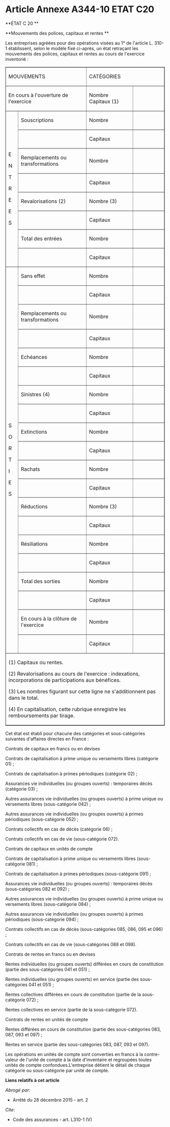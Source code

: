 # Article Annexe A344-10 ETAT C20

**ÉTAT C 20 **

**Mouvements des polices, capitaux et rentes **

Les entreprises agréées pour des opérations visées au 1° de l'article L. 310-1 établissent, selon le modèle fixé ci-après, un
état retraçant les mouvements des polices, capitaux et rentes au cours de l'exercice inventorié : 

<table align="center" border="1" cellpadding="0" cellspacing="0">
  <tbody>
    <tr>
      <td colspan="2" width="281">

MOUVEMENTS 

</td>
      <td colspan="2" width="300">

CATÉGORIES 

</td>
    </tr>
    <tr>
      <td colspan="2" width="281">

En cours à l'ouverture de l'exercice 

</td>
      <td width="168">

Nombre Capitaux (1) 

</td>
      <td width="132">

</td>
    </tr>
    <tr>
      <td rowspan="8" width="29">

E 

N 

T 

R 

E 

E 

S 

</td>
      <td width="252">

Souscriptions 

</td>
      <td width="168">

Nombre 

</td>
      <td width="132">
    </td></tr>
    <tr>
      <td width="252">
      </td><td width="168">

Capitaux 

</td>
      <td width="132">
    </td></tr>
    <tr>
      <td width="252">

Remplacements ou transformations 

</td>
      <td width="168">

Nombre 

</td>
      <td width="132">
    </td></tr>
    <tr>
      <td width="252">
      </td><td width="168">

Capitaux 

</td>
      <td width="132">
    </td></tr>
    <tr>
      <td width="252">

Revalorisations (2) 

</td>
      <td width="168">

Nombre (3) 

</td>
      <td width="132">
    </td></tr>
    <tr>
      <td width="252">
      </td><td width="168">

Capitaux 

</td>
      <td width="132">
    </td></tr>
    <tr>
      <td width="252">

Total des entrées 

</td>
      <td width="168">

Nombre 

</td>
      <td width="132">
    </td></tr>
    <tr>
      <td width="252">
      </td><td width="168">

Capitaux 

</td>
      <td width="132">
    </td></tr>
    <tr>
      <td rowspan="20" width="29">

S 

O 

R 

T 

I 

E 

S 

</td>
      <td width="252">

Sans effet 

</td>
      <td width="168">

Nombre 

</td>
      <td width="132">
    </td></tr>
    <tr>
      <td width="252">
      </td><td width="168">

Capitaux 

</td>
      <td width="132">
    </td></tr>
    <tr>
      <td width="252">

Remplacements ou transformations 

</td>
      <td width="168">

Nombre 

</td>
      <td width="132">
    </td></tr>
    <tr>
      <td width="252">
      </td><td width="168">

Capitaux 

</td>
      <td width="132">
    </td></tr>
    <tr>
      <td width="252">

Echéances 

</td>
      <td width="168">

Nombre 

</td>
      <td width="132">
    </td></tr>
    <tr>
      <td width="252">
      </td><td width="168">

Capitaux 

</td>
      <td width="132">
    </td></tr>
    <tr>
      <td width="252">

Sinistres (4) 

</td>
      <td width="168">

Nombre 

</td>
      <td width="132">
    </td></tr>
    <tr>
      <td width="252">
      </td><td width="168">

Capitaux 

</td>
      <td width="132">
    </td></tr>
    <tr>
      <td width="252">

Extinctions 

</td>
      <td width="168">

Nombre 

</td>
      <td width="132">
    </td></tr>
    <tr>
      <td width="252">
      </td><td width="168">

Capitaux 

</td>
      <td width="132">
    </td></tr>
    <tr>
      <td width="252">

Rachats 

</td>
      <td width="168">

Nombre 

</td>
      <td width="132">
    </td></tr>
    <tr>
      <td width="252">
      </td><td width="168">

Capitaux 

</td>
      <td width="132">
    </td></tr>
    <tr>
      <td width="252">

Réductions 

</td>
      <td width="168">

Nombre (3) 

</td>
      <td width="132">
    </td></tr>
    <tr>
      <td width="252">
      </td><td width="168">

Capitaux 

</td>
      <td width="132">
    </td></tr>
    <tr>
      <td width="252">

Résiliations 

</td>
      <td width="168">

Nombre 

</td>
      <td width="132">
    </td></tr>
    <tr>
      <td width="252">
      </td><td width="168">

Capitaux 

</td>
      <td width="132">
    </td></tr>
    <tr>
      <td width="252">

Total des sorties 

</td>
      <td width="168">

Nombre 

</td>
      <td width="132">
    </td></tr>
    <tr>
      <td width="252">
      </td><td width="168">

Capitaux 

</td>
      <td width="132">
    </td></tr>
    <tr>
      <td width="252">

En cours à la clôture de l'exercice 

</td>
      <td width="168">

Nombre 

</td>
      <td width="132">
    </td></tr>
    <tr>
      <td width="252">
      </td><td width="168">

Capitaux 

</td>
      <td width="132">
    </td></tr>
    <tr>
      <td colspan="4" valign="top" width="581">

(1) Capitaux ou rentes. 

(2) Revalorisations au cours de l'exercice : indexations, incorporations de participations aux bénéfices. 

(3) Les nombres figurant sur cette ligne ne s'additionnent pas dans le total. 

(4) En capitalisation, cette rubrique enregistre les remboursements par tirage. 

</td>
    </tr>
  </tbody>
</table>

Cet état est établi pour chacune des catégories et sous-catégories suivantes d'affaires directes en France : 

Contrats de capitaux en francs ou en devises 

Contrats de capitalisation à prime unique ou versements libres (catégorie 01) ; 

Contrats de capitalisation à primes périodiques (catégorie 02) ; 

Assurances vie individuelles (ou groupes ouverts) : temporaires décès (catégorie 03) ; 

Autres assurances vie individuelles (ou groupes ouverts) à prime unique ou versements libres (sous-catégorie 042) ; 

Autres assurances vie individuelles (ou groupes ouverts) à primes périodiques (sous-catégorie 052) ; 

Contrats collectifs en cas de décès (catégorie 06) ; 

Contrats collectifs en cas de vie (sous-catégorie 072). 

Contrats de capitaux en unités de compte 

Contrats de capitalisation à prime unique ou versements libres (sous-catégorie 081) ; 

Contrats de capitalisation à primes périodiques (sous-catégorie 091) ; 

Assurances vie individuelles (ou groupes ouverts) : temporaires décès (sous-catégories 082 et 092) ; 

Autres assurances vie individuelles (ou groupes ouverts) à prime unique ou versements libres (sous-catégorie 084) ; 

Autres assurances vie individuelles (ou groupes ouverts) à primes périodiques (sous-catégorie 094) ; 

Contrats collectifs en cas de décès (sous-catégories 085, 086, 095 et 096) ; 

Contrats collectifs en cas de vie (sous-catégories 088 et 098). 

Contrats de rentes en francs ou en devises 

Rentes individuelles (ou groupes ouverts) différées en cours de constitution (partie des sous-catégories 041 et 051) ; 

Rentes individuelles (ou groupes ouverts) en service (partie des sous-catégories 041 et 051) ; 

Rentes collectives différées en cours de constitution (partie de la sous-catégorie 072) ; 

Rentes collectives en service (partie de la sous-catégorie 072). 

Contrats de rentes en unités de compte 

Rentes différées en cours de constitution (partie des sous-catégories 083, 087, 093 et 097) ; 

Rentes en service (partie des sous-catégories 083, 087, 093 et 097). 

Les opérations en unités de compte sont converties en francs à la contre-valeur de l'unité de compte à la date d'inventaire
et regroupées toutes unités de compte confondues.L'entreprise détient le détail de chaque catégorie ou sous-catégorie par
unité de compte.

**Liens relatifs à cet article**

_Abrogé par_:

  - Arrêté du 28 décembre 2015 - art. 2

_Cite_:

  - Code des assurances - art. L310-1 (V)
